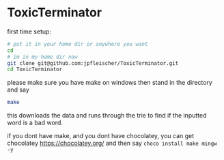 # ToxicTerminator

first time setup:

```bash
# put it in your home dir or anywhere you want
cd 
# im in my home dir now
git clone git@github.com:jpfleischer/ToxicTerminator.git
cd ToxicTerminator
```

please make sure you have make on windows
then stand in the directory and say

```bash
make
```

this downloads the data and runs through the
trie to find if the inputted word is a bad word.

if you dont have make, and you dont have chocolatey,
you can get chocolatey https://chocolatey.org/
and then say `choco install make mingw -y`